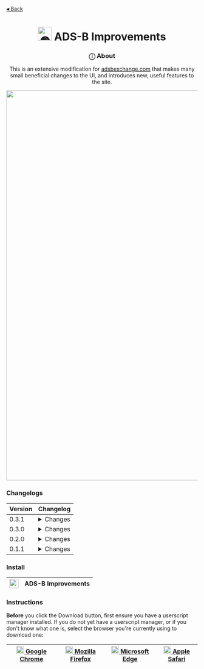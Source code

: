 [**◂** Back](https://github.com/QuarTheDev/userscripts)

<h1 align="center"><a href="#"><img src="https://globe.adsbexchange.com/images/cropped-Stealth-1-270x270.png" width="36px" alt="🟢" title="ADS-B Improvements"></a> ADS-B Improvements </h1>

<h3 align="center">ⓘ About</h3>

<p align=center>This is an extensive modification for <a href="https://globe.adsbexchange.com/">adsbexchange.com</a> that makes many small beneficial changes to the UI, and introduces new, useful features to the site.</p>

<p align="center">
  <a href="#">
  <img src="https://raw.githubusercontent.com/QuarTheDev/userscripts/main/.github/images/adsb-improvements-preview.png" width="1024px" alt="🤔" title="Preview" />
  </a>
</p>

### Changelogs

|Version|Changelog|
|-|-|
|0.3.1|<details><summary>Changes<br></summary> - Fixed legend buttons </details>|
|0.3.0|<details><summary>Changes<br></summary>  - Added cached images<br>- Added dynamic themes for maps<br>- Added auto-redirect function<br>- Fixed some inconsistent shadows<br> - Themed error dialogs<br> - Rewrote FlightAware functionality</details>|
|0.2.0|<details><summary>Changes<br></summary> - Removed some annoying branding<br> - Renamed "Stuff" to "Miscellaneous"<br> - More consistently-themed buttons </details>|
|0.1.1| <details><summary>Changes<br></summary> - Added FlightAware functionality<br> - Fixed zoom</details>|

### Install

|<a href="https://raw.githubusercontent.com/QuarTheDev/userscripts/main/adsb-improvements.user.js"><img src="https://github.com/QuarTheDev/userscripts/blob/main/.github/images/download.png?raw=true" width="24px" alt="⬇️" title="Install Userscript">|**ADS-B Improvements**</a>
|-|-|

### Instructions
**Before** you click the Download button, first ensure you have a userscript manager installed.
If you do not yet have a userscript manager, or if you don't know what one is, select the browser you're currently using to download one:

<a href=https://chrome.google.com/webstore/detail/violent-monkey/jinjaccalgkegednnccohejagnlnfdag><img src="https://violentmonkey.github.io/static/8cc7a9ead9c41330ebc5e5e4e6fa5a52/942f4/chrome.png" width="20px" alt="⏺"> [Google Chrome](https://chrome.google.com/webstore/detail/violent-monkey/jinjaccalgkegednnccohejagnlnfdag)|<a href=https://addons.mozilla.org/firefox/addon/violentmonkey/><img src="https://violentmonkey.github.io/static/b302ac873f1a2ebe23de71f9e88e0ff8/9d635/firefox.png" width="20px" alt="⏺"> [Mozilla Firefox](https://addons.mozilla.org/firefox/addon/violentmonkey/)|<a href=https://microsoftedge.microsoft.com/addons/detail/eeagobfjdenkkddmbclomhiblgggliao><img src="https://violentmonkey.github.io/static/c2d555bd768e2e4658e93229e4a2c51c/9d635/edge.png" width="20px" alt="⏺"> [Microsoft Edge](https://microsoftedge.microsoft.com/addons/detail/eeagobfjdenkkddmbclomhiblgggliao)|<a href=https://apps.apple.com/us/app/userscripts/id1463298887><img src="https://upload.wikimedia.org/wikipedia/commons/5/52/Safari_browser_logo.svg" width="20px" alt="⏺"> [Apple Safari](https://apps.apple.com/us/app/userscripts/id1463298887)
|-|-|-|-|